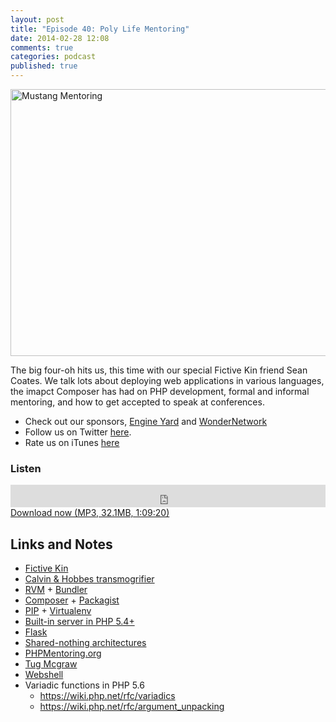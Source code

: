 ```yaml
---
layout: post
title: "Episode 40: Poly Life Mentoring"
date: 2014-02-28 12:08
comments: true
categories: podcast
published: true
---
```


<a href="http://flic.kr/p/9hKcQ6" title="Mustang Mentoring by Brian Ujiie, on Flickr"><img src="http://farm5.staticflickr.com/4082/5440347689_666776290f_z.jpg" width="640" height="427" alt="Mustang Mentoring"></a>

The big four-oh hits us, this time with our special Fictive Kin friend Sean Coates. We talk lots about deploying web applications in various languages, the imapct Composer has had on PHP development, formal and informal mentoring, and how to get accepted to speak at conferences.

* Check out our sponsors, [Engine Yard](http://www.engineyard.com/) and [WonderNetwork](https://wondernetwork.com/)
* Follow us on Twitter [here](https://twitter.com/dev_hell).
* Rate us on iTunes [here](http://itunes.apple.com/us/podcast/dev-hell/id489840699)

### Listen

<iframe frameborder="0" height="36px" scrolling="no" seamless src="https://simplecast.com/e/35300?style=dark" width="100%"></iframe>
<a href="http://audio.simplecast.com/35300.mp3" rel="enclosure">Download now (MP3, 32.1MB, 1:09:20)</a>

## Links and Notes

* [Fictive Kin](http://fictivekin.com)
* [Calvin & Hobbes transmogrifier](http://calvinandhobbes.wikia.com/wiki/Transmogrifier)
* [RVM](https://rvm.io/) + [Bundler](http://bundler.io/)
* [Composer](http://getcomposer.org) + [Packagist](packagist.org)
* [PIP](http://www.pip-installer.org/) + [Virtualenv](http://www.virtualenv.org/)
* [Built-in server in PHP 5.4+](http://php.net/manual/en/features.commandline.webserver.php)
* [Flask](http://flask.pocoo.org/)
* [Shared-nothing architectures](http://en.wikipedia.org/wiki/Shared_nothing_architecture)
* [PHPMentoring.org](http://PHPMentoring.org)
* [Tug Mcgraw](http://en.wikipedia.org/wiki/Tug_McGraw)
* [Webshell](https://github.com/fictivekin/webshell)
* Variadic functions in PHP 5.6
    * <https://wiki.php.net/rfc/variadics>
    * <https://wiki.php.net/rfc/argument_unpacking>
